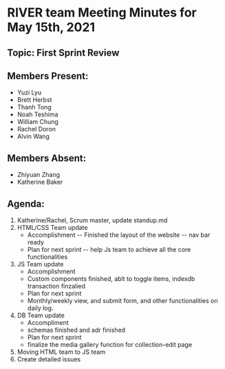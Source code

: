 # RIVER team Meeting Minutes for May 15th, 2021

## Topic: First Sprint Review

## Members Present:
- Yuzi Lyu
- Brett Herbst
- Thanh Tong
- Noah Teshima
- William Chung
- Rachel Doron
- Alvin Wang
    
## Members Absent:
- Zhiyuan Zhang
- Katherine Baker


## Agenda:
1. Katherine/Rachel, Scrum master, update standup.md
2. HTML/CSS Team update
    - Accomplishment
        -- Finished the layout of the website
        -- nav bar ready
    - Plan for next sprint
        -- help Js team to achieve all the core functionalities
3. JS Team update
    - Accomplishment
     - Custom components finished, ablt to toggle items, indexdb transaction finzalied 
    - Plan for next sprint
     - Monthly/weekly view, and submit form, and other functionalities on daily log.
4. DB Team update
    - Accompliment
     - schemas finished and adr finished
    - Plan for next sprint
     - finalize the media gallery function for collection-edit page
5. Moving HTML team to JS team
6. Create detailed issues
